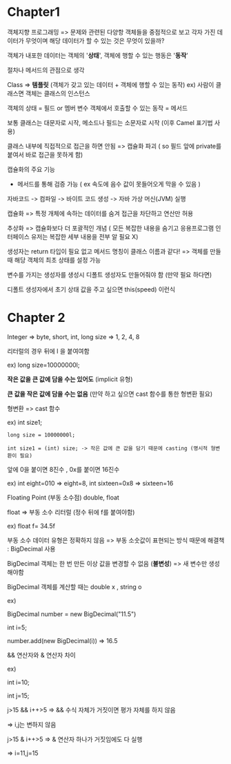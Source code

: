 # Chapter1 
객체지향 프로그래밍 => 문제와 관련된 다양항 객체들을 중점적으로 보고 각자 가진 데이터가 무엇이며 해당 데이터가 할 수 있는 것은 무엇이 있을까?  

객체가 내포한 데이터는 객체의 '**상태**', 객체에 행할 수 있는 행동은 '**동작**'  

절차나 메서드의 관점으로 생각

Class => **템플릿** (객체가 갖고 있는 데이터 + 객체에 행할 수 있는 동작)
ex) 사람이 클래스면 객체는 클래스의 인스턴스

객체의 상태 = 필드 or 멤버 변수
객체에서 호출할 수 있는 동작 = 메서드

보통 클래스는 대문자로 시작, 메소드나 필드는 소문자로 시작 (이후 Camel 표기법 사용)

클래스 내부에 직접적으로 접근을 하면 안됨 => 캡슐화 파괴 ( so 필드 앞에 private를 붙여서 바로 접근을 못하게 함)

캡슐화의 주요 기능
- 메서드를 통해 검증 가능 ( ex 속도에 음수 값이 못들어오게 막을 수 있음 )

자바코드 -> 컴파일 -> 바이트 코드 생성 -> 자바 가상 머신(JVM) 실행

캡슐화 => 특정 개체에 속하는 데이터를 숨겨 접근을 차단하고 연산만 허용

추상화 => 캡슐화보다 더 포괄적인 개념 ( 모든 복잡한 내용을 숨기고 응용프로그램 인터페이스 유저는 복잡한 세부 내용을 전부 알 필요 X)

생성자는 return 타입이 필요 없고 메서드 명칭이 클래스 이름과 같다!
=> 객체를 만들 때 해당 객체의 최초 상태를 설정 가능

변수를 가지는 생성자를 생성시 디폴트 생성자도 만들어줘야 함 (만약 필요 하다면)

디폴트 생성자에서 초기 상태 값을 주고 싶으면 this(speed) 이런식

# Chapter 2



           
Integer => byte, short, int, long
size =>       1,     2,   4,    8

리터럴의 경우 뒤에 l 을 붙여여함

ex) long size=10000000l;

**작은 값을 큰 값에 담을 수는 있어도** (implicit 유형)

**큰 값을 작은 값에 담을 수는 없음** (만약 하고 싶으면 cast 함수를 통한 형변환 필요)

형변환 => cast 함수

ex) int size1;

    long size = 10000000l; 
    
    int size1 = (int) size; -> 작은 값에 큰 값을 담기 때문에 casting (명시적 형변환이 필요)

앞에 0을 붙이면 8진수 , 0x를 붙이면 16진수  

ex) int eight=010 => eight=8, int sixteen=0x8 => sixteen=16


Floating Point (부동 소수점)
double, float

float => 부동 소수 리터럴 (정수 뒤에 f를 붙여야함)

ex) float f= 34.5f

부동 소수 데이터 유형은 정확하지 않음
=> 부동 소숫값이 표현되는 방식 때문에
해결책 : BigDecimal 사용

BigDecimal 객체는 한 번 만든 이상 값을 변경할 수 없음 (**불변성**) => 새 변수만 생성해야함

BigDecimal 객체를 계산할 때는 double x , string o

ex)

BigDecimal number = new BigDecimal("11.5")

int i=5;

number.add(new BigDecimal(i)) => 16.5

&& 연산자와 & 연산자 차이

ex)

int i=10;

int j=15;

j>15 && i++>5 =>  && 수식 자체가 거짓이면 평가 자체를 하지 않음

=> i,j는 변하지 않음

j>15 & i++>5 => & 연산자 하나가 거짓임에도 다 실행

=> i=11,j=15
